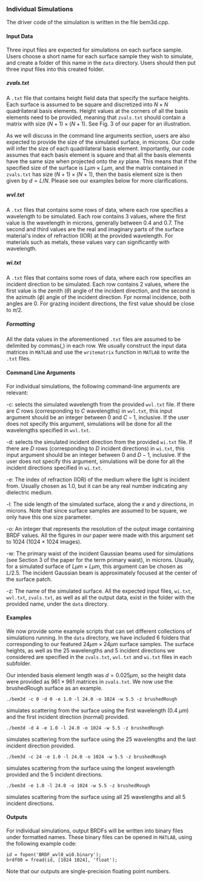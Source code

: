 ### Individual Simulations
The driver code of the simulation is written in the file bem3d.cpp. 

#### Input Data

Three input files are expected for simulations on each surface sample. Users choose a short name for each surface sample they wish to simulate, and create a folder of this name in the $\texttt{data}$ directory. Users should then put three input files into this created folder.

##### zvals.txt

A $\texttt{.txt}$ file that contains height field data that specify the surface heights. Each surface is assumed to be square and discretized into $N \times N$ quadrilateral basis elements. Height values at the corners of all the basis elements need to be provided, meaning that $\texttt{zvals.txt}$ should contain a matrix with size $(N + 1) \times (N + 1)$. See Fig. 3 of our paper for an illustration.

As we will discuss in the command line arguments section, users are also expected to provide the size of the simulated surface, in microns. Our code will infer the size of each quadrilateral basis element. Importantly, our code assumes that each basis element is square and that all the basis elements have the same size when projected onto the $xy$ plane. This means that if the specified size of the surface is $L \mu m \times L \mu m$, and the matrix contained in $\texttt{zvals.txt}$ has size $(N + 1) \times (N + 1)$, then the basis element size is then given by $d = L / N$. Please see our examples below for more clarifications.

##### wvl.txt

A $\texttt{.txt}$ files that contains some rows of data, where each row specifies a wavelength to be simulated. Each row contains 3 values, where the first value is the wavelength in microns, generally between 0.4 and 0.7. The second and third values are the real and imaginary parts of the surface material's index of refraction (IOR) at the provided wavelength. For materials such as metals, these values vary can significantly with wavelength.

##### wi.txt

A $\texttt{.txt}$ files that contains some rows of data, where each row specifies an incident direction to be simulated. Each row contains 2 values, where the first value is the zenith ($\theta$) angle of the incident direction, and the second is the azimuth ($\phi$) angle of the incident direction. Fpr normal incidence, both angles are 0. For grazing incident directions, the first value should be close to $\pi / 2$.

##### Formatting

All the data values in the aforementioned $\texttt{.txt}$ files are assumed to be delimited by commas(,) in each row. We usually construct the input data matrices in $\texttt{MATLAB}$ and use the $\texttt{writematrix}$ function in $\texttt{MATLAB}$ to write the $\texttt{.txt}$ files.

#### Command Line Arguments 

For individual simulations, the following command-line arguments are relevant:

-c: selects the simulated wavelength from the provided $\texttt{wvl.txt}$ file. If there are $C$ rows (corresponding to $C$ wavelengths) in $\texttt{wvl.txt}$, this input argument should be an integer between 0 and $C-1$, inclusive. If the user does not specify this argument, simulations will be done for all the wavelengths specified in $\texttt{wvl.txt}$.

-d: selects the simulated incident direction from the provided $\texttt{wi.txt}$ file. If there are $D$ rows (corresponding to $D$ incident directions) in $\texttt{wi.txt}$, this input argument should be an integer between 0 and $D-1$, inclusive. If the user does not specify this argument, simulations will be done for all the incident directions specified in $\texttt{wi.txt}$.

-e: The index of refraction (IOR) of the medium where the light is incident from. Usually chosen as 1.0, but it can be any real number indicating any dielectric medium.

-l: The side length of the simulated surface, along the $x$ and $y$ directions, in microns. Note that since surface samples are assumed to be square, we only have this one size parameter.

-o: An integer that represents the resolution of the output image containing BRDF values. All the figures in our paper were made with this argument set to 1024 ($1024 \times 1024$ images).

-w: The primary waist of the incident Gaussian beams used for simulations (see Section 3 of the paper for the term primary waist), in microns. Usually, for a simulated surface of $L \mu m \times L \mu m$, this argument can be chosen as $L / 2.5$. The incident Gaussian beam is approximately focused at the center of the surface patch.

-z: The name of the simulated surface. All the expected input files, $\texttt{wi.txt}$, $\texttt{wvl.txt}$, $\texttt{zvals.txt}$, as well as all the output data, exist in the folder with the provided name, under the $\texttt{data}$ directory.

#### Examples

We now provide some example scripts that can set different collections of simulations running. In the $\texttt{data}$ directory, we have included 6 folders that corresponding to our featured $24 \mu m \times 24 \mu m$ surface samples. The surface heights, as well as the 25 wavelengths and 5 incident directions we considered are specified in the $\texttt{zvals.txt}$, $\texttt{wvl.txt}$ and $\texttt{wi.txt}$ files in each subfolder.

Our intended basis element length was $d = 0.025 \mu m$, so the height data were provided as $961 \times 961$ matrices in $\texttt{zvals.txt}$. We now use the brushedRough surface as an example.

```
./bem3d -c 0 -d 0 -e 1.0 -l 24.0 -o 1024 -w 5.5 -z brushedRough
```
simulates scattering from the surface using the first wavelength (0.4 $\mu m$) and the first incident direction (normal) provided.

```
./bem3d -d 4 -e 1.0 -l 24.0 -o 1024 -w 5.5 -z brushedRough
```
simulates scattering from the surface using the 25 wavelengths and the last incident direction provided.

```
./bem3d -c 24 -e 1.0 -l 24.0 -o 1024 -w 5.5 -z brushedRough
```
simulates scattering from the surface using the longest wavelength provided and the 5 incident directions.

```
./bem3d -e 1.0 -l 24.0 -o 1024 -w 5.5 -z brushedRough
```
simulates scattering from the surface using all 25 wavelengths and all 5 incident directions.

#### Outputs

For individual simulations, output BRDFs will be written into binary files under formatted names. These binary files can be opened in $\texttt{MATLAB}$, using the following example code:

```
id = fopen('BRDF_wvl0_wi0.binary');
brdf00 = fread(id, [1024 1024], 'float');
```
Note that our outputs are single-precision floating point numbers.
